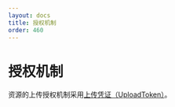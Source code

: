 ```yaml
---
layout: docs
title: 授权机制
order: 460
---
```


<a id="authorization"></a>
# 授权机制

资源的上传授权机制采用[上传凭证（UploadToken）](/docs/v6/api/overview/security.html#upload-token)。

